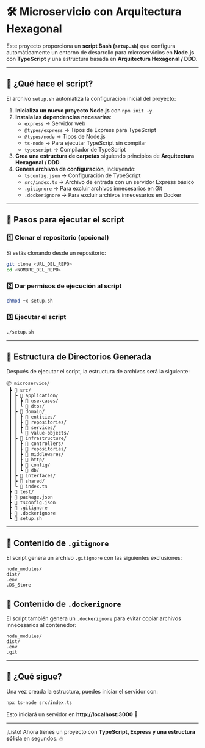 # 🛠 Microservicio con Arquitectura Hexagonal

Este proyecto proporciona un **script Bash (`setup.sh`)** que configura automáticamente un entorno de desarrollo para microservicios en **Node.js** con **TypeScript** y una estructura basada en **Arquitectura Hexagonal / DDD**.

---

## 📌 ¿Qué hace el script?

El archivo `setup.sh` automatiza la configuración inicial del proyecto:

1. **Inicializa un nuevo proyecto Node.js** con `npm init -y`.
2. **Instala las dependencias necesarias**:
   - `express` → Servidor web
   - `@types/express` → Tipos de Express para TypeScript
   - `@types/node` → Tipos de Node.js
   - `ts-node` → Para ejecutar TypeScript sin compilar
   - `typescript` → Compilador de TypeScript
3. **Crea una estructura de carpetas** siguiendo principios de **Arquitectura Hexagonal / DDD**.
4. **Genera archivos de configuración**, incluyendo:
   - `tsconfig.json` → Configuración de TypeScript
   - `src/index.ts` → Archivo de entrada con un servidor Express básico
   - `.gitignore` → Para excluir archivos innecesarios en Git
   - `.dockerignore` → Para excluir archivos innecesarios en Docker

---

## 🚀 Pasos para ejecutar el script

### 1️⃣ Clonar el repositorio (opcional)
Si estás clonando desde un repositorio:
```bash
git clone <URL_DEL_REPO>
cd <NOMBRE_DEL_REPO>
```

### 2️⃣ Dar permisos de ejecución al script
```bash
chmod +x setup.sh
```

### 3️⃣ Ejecutar el script
```bash
./setup.sh
```

---

## 📂 Estructura de Directorios Generada

Después de ejecutar el script, la estructura de archivos será la siguiente:

```
📦 microservice/
 ┣ 📂 src/
 ┃ ┣ 📂 application/
 ┃ ┃ ┣ 📂 use-cases/
 ┃ ┃ ┗ 📂 dtos/
 ┃ ┣ 📂 domain/
 ┃ ┃ ┣ 📂 entities/
 ┃ ┃ ┣ 📂 repositories/
 ┃ ┃ ┣ 📂 services/
 ┃ ┃ ┗ 📂 value-objects/
 ┃ ┣ 📂 infrastructure/
 ┃ ┃ ┣ 📂 controllers/
 ┃ ┃ ┣ 📂 repositories/
 ┃ ┃ ┣ 📂 middlewares/
 ┃ ┃ ┣ 📂 http/
 ┃ ┃ ┣ 📂 config/
 ┃ ┃ ┗ 📂 db/
 ┃ ┣ 📂 interfaces/
 ┃ ┣ 📂 shared/
 ┃ ┗ 📜 index.ts
 ┣ 📂 test/
 ┣ 📜 package.json
 ┣ 📜 tsconfig.json
 ┣ 📜 .gitignore
 ┣ 📜 .dockerignore
 ┗ 📜 setup.sh
```

---

## 📜 Contenido de `.gitignore`
El script genera un archivo `.gitignore` con las siguientes exclusiones:
```gitignore
node_modules/
dist/
.env
.DS_Store
```

## 📜 Contenido de `.dockerignore`
El script también genera un `.dockerignore` para evitar copiar archivos innecesarios al contenedor:
```dockerignore
node_modules/
dist/
.env
.git
```

---

## 🎯 ¿Qué sigue?

Una vez creada la estructura, puedes iniciar el servidor con:
```bash
npx ts-node src/index.ts
```

Esto iniciará un servidor en **http://localhost:3000** 🚀

---

¡Listo! Ahora tienes un proyecto con **TypeScript, Express y una estructura sólida** en segundos. 🔥

